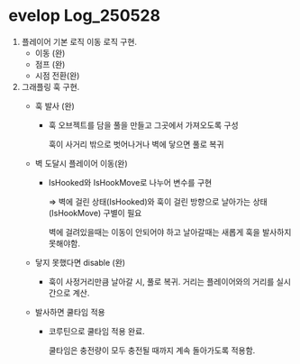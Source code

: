 # evelop Log_250528

1. 플레이어 기본 로직 이동 로직 구현.
    - 이동 (완)
    - 점프 (완)
    - 시점 전환(완)
2. 그래플링 훅 구현.
    - 훅 발사 (완)
        - 훅 오브젝트를 담을 풀을 만들고 그곳에서 가져오도록 구성
            
            훅이 사거리 밖으로 벗어나거나 벽에 닿으면 풀로 복귀
            
    - 벽 도달시 플레이어 이동(완)
        - IsHooked와 IsHookMove로 나누어 변수를 구현
            
            ⇒ 벽에 걸린 상태(IsHooked)와 훅이 걸린 방향으로 날아가는 상태(IsHookMove) 구별이 필요
            
            벽에 걸려있을때는 이동이 안되어야 하고 날아갈때는 새롭게 훅을 발사하지 못해야함.
            
    - 닿지 못했다면 disable (완)
        - 훅이 사정거리만큼 날아갈 시, 풀로 복귀. 거리는 플레이어와의 거리를 실시간으로 계산.
    - 발사하면 쿨타임 적용
        - 코루틴으로 쿨타임 적용 완료.
            
            쿨타임은 충전량이 모두 충전될 때까지 계속 돌아가도록 적용함.